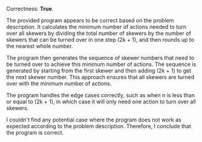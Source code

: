 Correctness: **True**.

The provided program appears to be correct based on the problem description. It calculates the minimum number of actions needed to turn over all skewers by dividing the total number of skewers by the number of skewers that can be turned over in one step (2k + 1), and then rounds up to the nearest whole number. 

The program then generates the sequence of skewer numbers that need to be turned over to achieve this minimum number of actions. The sequence is generated by starting from the first skewer and then adding (2k + 1) to get the next skewer number. This approach ensures that all skewers are turned over with the minimum number of actions.

The program handles the edge cases correctly, such as when n is less than or equal to (2k + 1), in which case it will only need one action to turn over all skewers.

I couldn't find any potential case where the program does not work as expected according to the problem description. Therefore, I conclude that the program is correct.